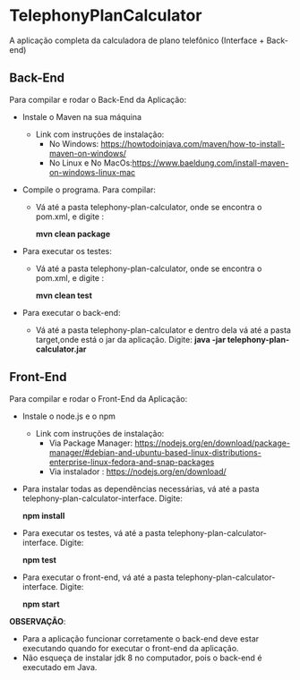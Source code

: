 # TelephonyPlanCalculator
A aplicação completa da calculadora de plano telefônico (Interface + Back-end)

## Back-End
Para compilar e rodar o Back-End da Aplicação:
* Instale o Maven na sua máquina
  * Link com instruções de instalação:
    * No Windows: https://howtodoinjava.com/maven/how-to-install-maven-on-windows/
    * No Linux e No MacOs:https://www.baeldung.com/install-maven-on-windows-linux-mac
* Compile o programa. Para compilar:
  * Vá até a pasta telephony-plan-calculator, onde se encontra o pom.xml, e digite : 
    
    **mvn clean package**
* Para executar os testes:
  * Vá até a pasta telephony-plan-calculator, onde se encontra o pom.xml, e digite : 
  
    **mvn clean test**
    
* Para executar o back-end:
  * Vá até a pasta telephony-plan-calculator e dentro dela vá até a pasta target,onde está o jar da aplicação. Digite:
    **java -jar telephony-plan-calculator.jar**
    
## Front-End
Para compilar e rodar o Front-End da Aplicação:
* Instale o node.js e o npm
  * Link com instruções de instalação:
    * Via Package Manager: https://nodejs.org/en/download/package-manager/#debian-and-ubuntu-based-linux-distributions-enterprise-linux-fedora-and-snap-packages
    * Via instalador : https://nodejs.org/en/download/
* Para instalar todas as dependências necessárias, vá até a pasta telephony-plan-calculator-interface. Digite:

  **npm install**
  
* Para executar os testes, vá até a pasta telephony-plan-calculator-interface. Digite:

  **npm test**
* Para executar o front-end, vá até a pasta telephony-plan-calculator-interface. Digite:

  **npm start**

**OBSERVAÇÃO**: 
* Para a aplicação funcionar corretamente o back-end deve estar executando quando for executar o front-end da aplicação.
* Não esqueça de instalar jdk 8 no computador, pois o back-end é executado em Java.
